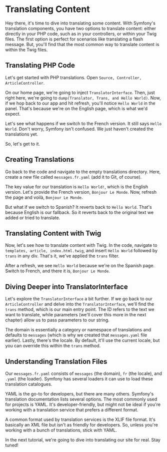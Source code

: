 # Translating Content

Hey there, it's time to dive into translating some content. With Symfony's
translation components, you have two options to translate content: either
directly in your PHP code, such as in your controllers, or within your Twig
files. The first option is perfect for scenarios like translating a flash
message. But, you'll find that the most common way to translate content is
within the Twig files.

## Translating PHP Code

Let's get started with PHP translations. Open `Source, Controller,
ArticleController`.

On our home page, we're going to inject `TranslatorInterface`. Then, just
right here, we're going to `dump(Translator, Trans, and Hello World)`. Now,
if we hop back to our app and hit refresh, you'll notice `Hello World` in
the panel. That's because we're on the English page, which is what we'd
expect.

Let's see what happens if we switch to the French version. It still says
`Hello World`. Don't worry, Symfony isn't confused. We just haven't created
the translations yet.

So, let's get to it.

## Creating Translations

Go back to the code and navigate to the empty translations directory. Here,
create a new file called `messages.fr.yaml` (add it to Git, of course).

The key value for our translation is `Hello World!`, which is the English
version. Let's provide the French version, `Bonjour Le Monde`. Now, refresh
the page and voilà, `Bonjour Le Monde`.

But what if we switch to Spanish? It reverts back to `Hello World`. That's
because English is our fallback. So it reverts back to the original text we
added or tried to translate.

## Translating Content with Twig

Now, let's see how to translate content with Twig. In the code, navigate to
`templates, article, index.html.twig`, and insert `Hello World` followed by
`trans` in any div. That's it, we've applied the `trans` filter.

After a refresh, we see `Hello World` because we're on the Spanish page.
Switch to French, and there it is, `Bonjour Le Monde`.

## Diving Deeper into TranslatorInterface

Let's explore the `TranslatorInterface` a bit further. If we go back to our
`ArticleController` and delve into the `TranslatorInterface`, we'll find
the `trans` method, which is our main entry point. The ID refers to the
text we want to translate, while parameters (we'll cover this more in the
next chapter) allow us to pass parameters to our string.

The domain is essentially a category or namespace of translations and
defaults to `messages` (which is why we created that `messages.yaml` file
earlier). Lastly, there's the locale. By default, it'll use the current
locale, but you can override this within the `trans` method.

## Understanding Translation Files

Our `messages.fr.yaml` consists of `messages` (the domain), `fr` (the
locale), and `.yaml` (the loader). Symfony has several loaders it can use
to load these translation catalogues.

YAML is the go-to for developers, but there are many others. Symfony's
translation documentation lists several options. The most commonly used for
projects is YAML. It's developer-friendly, but might not be ideal if you're
working with a translation service that prefers a different format.

A common format used by translation services is the XLIF file format. It's
basically an XML file but isn't as friendly for developers. So, unless
you're working with a bunch of translations, stick with YAML.

In the next tutorial, we're going to dive into translating our site for
real. Stay tuned!
